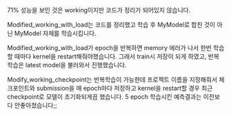 71% 성능을 보인 것은 working이지만 코드가 정리가 되어있지 않습니다.

Modified_working_with_load는 코드를 정리했고 학습 후 MyModel로 합친 것이 아닌 MyModel 자체를 학습시킵니다.

Modified_working_with_load가 epoch을 반복하면 memory 에러가 나서 한번 학습할 때마다 kernel을 restart해줘야했습니다.
그래서 train시 저장이 되게 하였고, 반복학습은 latest model을 불러와서 진행했습니다.

Modify_working_checkpoint는 반복학습이 가능한데 프로젝트 이름을 지정해줘서 체크포인트와 submission을 매 epoch마다 저장하고 kernel을 restart할 경우 최근 checkpoint로 모델이 초기화되게끔 했습니다. 5 epoch 학습시킨 예측결과는 이전보다 안좋아졌습니다;;